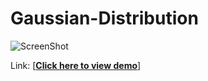# Gaussian-Distribution 

![ScreenShot](https://raw.github.com/wangx6/9-grid-loader/master/assets/img/screenshot.jpg)

Link:
[<strong><a href="https://rawgit.com/wangx6/9-grid-loader/master/index.html">Click here to view demo</a></strong>]
